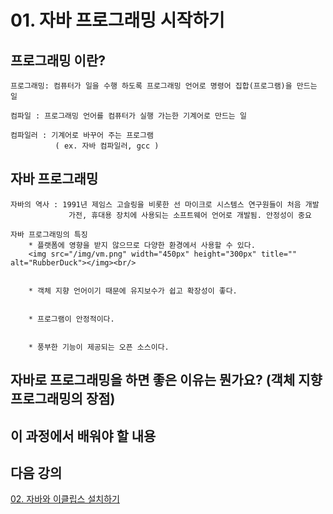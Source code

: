 # 01. 자바 프로그래밍 시작하기

##  프로그래밍 이란?
    프로그래밍: 컴퓨터가 일을 수행 하도록 프로그래밍 언어로 명령어 집합(프로그램)을 만드는 일

    컴파일 : 프로그래밍 언어를 컴퓨터가 실행 가는한 기계어로 만드는 일

    컴파일러 : 기계어로 바꾸어 주는 프로그램 
              ( ex. 자바 컴파일러, gcc )

## 자바 프로그래밍 
    자바의 역사 : 1991년 제임스 고슬링을 비롯한 선 마이크로 시스템스 연구원들이 처음 개발
                 가전, 휴대용 장치에 사용되는 소프트웨어 언어로 개발됨. 안정성이 중요

    자바 프로그래밍의 특징
        * 플랫폼에 영향을 받지 않으므로 다양한 환경에서 사용할 수 있다.
        <img src="/img/vm.png" width="450px" height="300px" title="" alt="RubberDuck"></img><br/>


        * 객체 지향 언어이기 때문에 유지보수가 쉽고 확장성이 좋다.


        * 프로그램이 안정적이다.


        * 풍부한 기능이 제공되는 오픈 소스이다.


## 자바로 프로그래밍을 하면 좋은 이유는 뭔가요? (객체 지향 프로그래밍의 장점)


## 이 과정에서 배워야 할 내용


## 다음 강의
[02. 자바와 이클립스 설치하기](https://gitlab.com/easyspubjava/javacoursework/-/edit/master/Chapter1/01-02/README.md)

    
